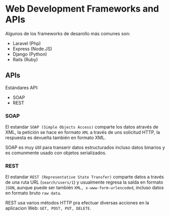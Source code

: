 # Web Development Frameworks and APIs

Algunos de los frameworks de desarollo más comunes son:

- Laravel (Php)
- Express (Node.JS)
- Django (Python)
- Rails (Ruby)


## APIs

Estándares API:

- SOAP
- REST

### SOAP

El estandar `SOAP (Simple Objects Access)` comparte los datos através de XML, la petición se hace en formato `XML` a través de uns solicitud HTTP, la respuesta es devuelta también en formato XML.

SOAP es muy útil para transerir datos estructurados incluso datos binarios y es comunmente usado con objetos serializados.


### REST

El estandar `REST (Representative State Transfer)` comparte datos a través de una ruta URL (`search/users/1`) y usualmente regresa la salda en formato `JSON`, aunque puede ser también `XML, x-www-form-urlencoded`, incluso datos en formato bruto `raw data`.

REST usa varios métodos HTTP pra efectuar diversas acciones en la aplicacion Web: `GET, POST, PUT, DELETE`.



